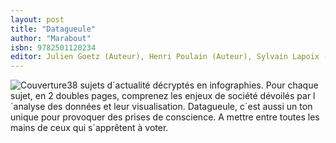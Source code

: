 ```yaml
---
layout: post
title: "Datagueule"
author: "Marabout"
isbn: 9782501120234
editor: Julien Goetz (Auteur), Henri Poulain (Auteur), Sylvain Lapoix (Auteur)
---
```


![Couverture](/img/9782501120234.jpg)38 sujets d´actualité décryptés en infographies. Pour chaque sujet, en 2 doubles pages, comprenez les enjeux de société dévoilés par l´analyse des données et leur visualisation. Datagueule, c´est aussi un ton unique pour provoquer des prises de conscience. A mettre entre toutes les mains de ceux qui s´apprêtent à voter.